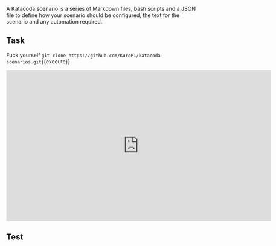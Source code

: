 A Katacoda scenario is a series of Markdown files, bash scripts and a JSON file to define how your scenario should be configured, the text for the scenario and any automation required.

## Task

Fuck yourself
`git clone https://github.com/KuroP1/katacoda-scenarios.git`{{execute}}


<iframe style="width: 700px;height: 400px;" src="https://www.youtube-nocookie.com/embed/KeJJ34BvA7Q" 
	frameborder="0" allow="accelerometer; autoplay; encrypted-media; gyroscope; picture-in-picture" allowfullscreen></iframe>
	
## Test

